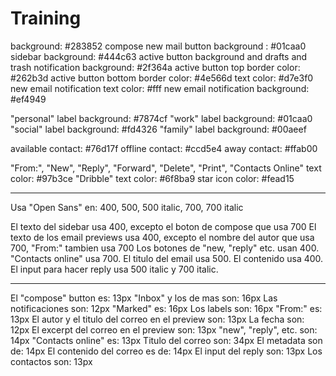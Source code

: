 Training
========
background: #283852
compose new mail button background : #01caa0
sidebar background: #444c63
active button background and drafts and trash notification background: #2f364a
active button top border color: #262b3d
active button bottom border color: #4e566d
text color: #d7e3f0
new email notification text color: #fff
new email notification background: #ef4949

"personal" label background: #7874cf
"work" label background: #01caa0
"social" label background: #fd4326
"family" label background: #00aeef

available contact: #76d17f
offline contact: #ccd5e4
away contact: #ffab00

"From:", "New", "Reply", "Forward", "Delete", "Print", "Contacts Online" text color: #97b3ce
"Dribble" text color: #6f8ba9
star icon color: #fead15

- - -

Usa "Open Sans" en: 400, 500, 500 italic, 700, 700 italic

El texto del sidebar usa 400, excepto el boton de compose que usa 700
El texto de los email previews usa 400, excepto el nombre del autor que usa 700, "From:" tambien usa 700
Los botones de "new, "reply" etc. usan 400.
"Contacts online" usa 700.
El titulo del email usa 500. El contenido usa 400.
El input para hacer reply usa 500 italic y 700 italic.

- - -

El "compose" button es: 13px
"Inbox" y los de mas son: 16px
Las notificaciones son: 12px
"Marked" es: 16px
Los labels son: 16px
"From:" es: 13px
El autor y el titulo del correo en el preview son: 13px
La fecha son: 12px
El excerpt del correo en el preview son: 13px
"new", "reply", etc. son: 14px
"Contacts online" es: 13px
Titulo del correo son: 34px
El metadata son de: 14px
El contenido del correo es de: 14px
El input del reply son: 13px
Los contactos son: 13px